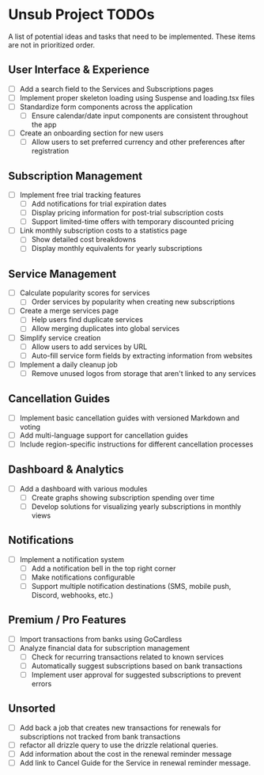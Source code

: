 # Unsub Project TODOs

A list of potential ideas and tasks that need to be implemented. These items are not in prioritized order.

## User Interface & Experience

- [ ] Add a search field to the Services and Subscriptions pages
- [ ] Implement proper skeleton loading using Suspense and loading.tsx files
- [ ] Standardize form components across the application
  - [ ] Ensure calendar/date input components are consistent throughout the app
- [ ] Create an onboarding section for new users
  - [ ] Allow users to set preferred currency and other preferences after registration

## Subscription Management

- [ ] Implement free trial tracking features
  - [ ] Add notifications for trial expiration dates
  - [ ] Display pricing information for post-trial subscription costs
  - [ ] Support limited-time offers with temporary discounted pricing
- [ ] Link monthly subscription costs to a statistics page
  - [ ] Show detailed cost breakdowns
  - [ ] Display monthly equivalents for yearly subscriptions

## Service Management

- [ ] Calculate popularity scores for services
  - [ ] Order services by popularity when creating new subscriptions
- [ ] Create a merge services page
  - [ ] Help users find duplicate services
  - [ ] Allow merging duplicates into global services
- [ ] Simplify service creation
  - [ ] Allow users to add services by URL
  - [ ] Auto-fill service form fields by extracting information from websites
- [ ] Implement a daily cleanup job
  - [ ] Remove unused logos from storage that aren't linked to any services

## Cancellation Guides

- [ ] Implement basic cancellation guides with versioned Markdown and voting
- [ ] Add multi-language support for cancellation guides
- [ ] Include region-specific instructions for different cancellation processes

## Dashboard & Analytics

- [ ] Add a dashboard with various modules
  - [ ] Create graphs showing subscription spending over time
  - [ ] Develop solutions for visualizing yearly subscriptions in monthly views

## Notifications

- [ ] Implement a notification system
  - [ ] Add a notification bell in the top right corner
  - [ ] Make notifications configurable
  - [ ] Support multiple notification destinations (SMS, mobile push, Discord, webhooks, etc.)

## Premium / Pro Features

- [ ] Import transactions from banks using GoCardless
- [ ] Analyze financial data for subscription management
  - [ ] Check for recurring transactions related to known services
  - [ ] Automatically suggest subscriptions based on bank transactions
  - [ ] Implement user approval for suggested subscriptions to prevent errors
  
## Unsorted
- [ ] Add back a job that creates new transactions for renewals for subscriptions not tracked from bank transactions
- [ ] refactor all drizzle query to use the drizzle relational queries.
- [ ] Add information about the cost in the renewal reminder message
- [ ] Add link to Cancel Guide for the Service in renewal reminder message.